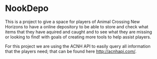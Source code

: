 # NookDepo

This is a project to give a space for players of Animal Crossing New Horizons to have a online depository to be able to store and check what items that they have aquired and caught and to see what they are missing or looking to find! with goals of creating more tools to help assist players.

For this project we are using the ACNH API to easily query all information that the players need; that can be found here http://acnhapi.com/.
